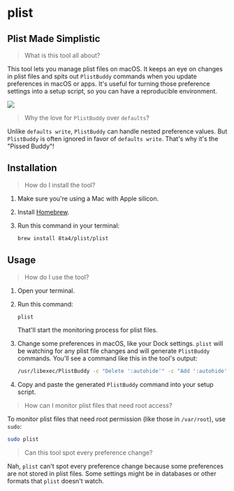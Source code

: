 # plist

## Plist Made Simplistic

> What is this tool all about?

This tool lets you manage plist files on macOS. It keeps an eye on changes in plist files and spits out `PlistBuddy` commands when you update preferences in macOS or apps. It's useful for turning those preference settings into a setup script, so you can have a reproducible environment.

[![](https://raw.githubusercontent.com/8ta4/plist-media/f271d49d4c8616afcc99e5c515ca192103001507/timeline.gif)](https://youtu.be/-gOFmlQP9IA)

> Why the love for `PlistBuddy` over `defaults`?

Unlike `defaults write`, `PlistBuddy` can handle nested preference values. But `PlistBuddy` is often ignored in favor of `defaults write`. That's why it's the "Pissed Buddy"!

## Installation

> How do I install the tool?

1. Make sure you're using a Mac with Apple silicon.

1. Install [Homebrew](https://brew.sh/#install).

1. Run this command in your terminal:

   ```sh
   brew install 8ta4/plist/plist
   ```

## Usage

> How do I use the tool?

1. Open your terminal.

1. Run this command:

   ```bash
   plist
   ```

   That'll start the monitoring process for plist files.

1. Change some preferences in macOS, like your Dock settings. `plist` will be watching for any plist file changes and will generate `PlistBuddy` commands. You'll see a command like this in the tool's output:

   ```bash
   /usr/libexec/PlistBuddy -c "Delete ':autohide'" -c "Add ':autohide' bool 'true'" "$HOME/Library/Preferences/com.apple.dock.plist"
   ```

1. Copy and paste the generated `PlistBuddy` command into your setup script.

> How can I monitor plist files that need root access?

To monitor plist files that need root permission (like those in `/var/root`), use `sudo`:

```bash
sudo plist
```

> Can this tool spot every preference change?

Nah, `plist` can't spot every preference change because some preferences are not stored in plist files. Some settings might be in databases or other formats that `plist` doesn't watch.
